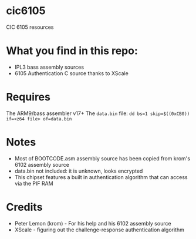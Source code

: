 # cic6105
CIC 6105 resources

# What you find in this repo:
* IPL3 bass assembly sources
* 6105 Authentication C source thanks to XScale

# Requires
The ARM9/bass assembler v17+
The `data.bin` file: `dd bs=1 skip=$((0xCB0)) if=<z64 file> of=data.bin`

# Notes
* Most of BOOTCODE.asm assembly source has been copied from krom's 6102 assembly source
* data.bin not included: it is unknown, looks encrypted
* This chipset features a built in authentication algorithm that can access via the PIF RAM

# Credits
* Peter Lemon (krom) - For his help and his 6102 assembly source
* XScale - figuring out the challenge-response authentication algorithm

